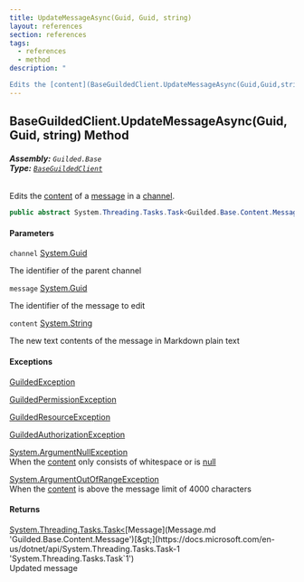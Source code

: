 ```yaml
---
title: UpdateMessageAsync(Guid, Guid, string)
layout: references
section: references
tags:
  - references
  - method
description: "

Edits the [content](BaseGuildedClient.UpdateMessageAsync(Guid,Guid,string).md#Guilded.Base.BaseGuildedClient.UpdateMessageAsync(Guid,Guid,string).content 'Guilded.Base.BaseGuildedClient.UpdateMessageAsync(Guid, Guid, string).content') of a [message](BaseGuildedClient.UpdateMessageAsync(Guid,Guid,string).md#Guilded.Base.BaseGuildedClient.UpdateMessageAsync(Guid,Guid,string).message 'Guilded.Base.BaseGuildedClient.UpdateMessageAsync(Guid, Guid, string).message') in a [channel](BaseGuildedClient.UpdateMessageAsync(Guid,Guid,string).md#Guilded.Base.BaseGuildedClient.UpdateMessageAsync(Guid,Guid,string).channel 'Guilded.Base.BaseGuildedClient.UpdateMessageAsync(Guid, Guid, string).channel')."
---
```


## BaseGuildedClient.UpdateMessageAsync(Guid, Guid, string) Method
###### **Assembly:** `Guilded.Base`<br/>**Type:** [`BaseGuildedClient`](BaseGuildedClient.md 'Guilded.Base.BaseGuildedClient')

Edits the [content](BaseGuildedClient.UpdateMessageAsync(Guid,Guid,string).md#Guilded.Base.BaseGuildedClient.UpdateMessageAsync(Guid,Guid,string).content 'Guilded.Base.BaseGuildedClient.UpdateMessageAsync(Guid, Guid, string).content') of a [message](BaseGuildedClient.UpdateMessageAsync(Guid,Guid,string).md#Guilded.Base.BaseGuildedClient.UpdateMessageAsync(Guid,Guid,string).message 'Guilded.Base.BaseGuildedClient.UpdateMessageAsync(Guid, Guid, string).message') in a [channel](BaseGuildedClient.UpdateMessageAsync(Guid,Guid,string).md#Guilded.Base.BaseGuildedClient.UpdateMessageAsync(Guid,Guid,string).channel 'Guilded.Base.BaseGuildedClient.UpdateMessageAsync(Guid, Guid, string).channel').

```csharp
public abstract System.Threading.Tasks.Task<Guilded.Base.Content.Message> UpdateMessageAsync(Guid channel, Guid message, string content);
```
#### Parameters

<a name='Guilded.Base.BaseGuildedClient.UpdateMessageAsync(Guid,Guid,string).channel'></a>

`channel` [System.Guid](https://docs.microsoft.com/en-us/dotnet/api/System.Guid 'System.Guid')

The identifier of the parent channel

<a name='Guilded.Base.BaseGuildedClient.UpdateMessageAsync(Guid,Guid,string).message'></a>

`message` [System.Guid](https://docs.microsoft.com/en-us/dotnet/api/System.Guid 'System.Guid')

The identifier of the message to edit

<a name='Guilded.Base.BaseGuildedClient.UpdateMessageAsync(Guid,Guid,string).content'></a>

`content` [System.String](https://docs.microsoft.com/en-us/dotnet/api/System.String 'System.String')

The new text contents of the message in Markdown plain text

#### Exceptions

[GuildedException](GuildedException.md 'Guilded.Base.GuildedException')

[GuildedPermissionException](GuildedPermissionException.md 'Guilded.Base.GuildedPermissionException')

[GuildedResourceException](GuildedResourceException.md 'Guilded.Base.GuildedResourceException')

[GuildedAuthorizationException](GuildedAuthorizationException.md 'Guilded.Base.GuildedAuthorizationException')

[System.ArgumentNullException](https://docs.microsoft.com/en-us/dotnet/api/System.ArgumentNullException 'System.ArgumentNullException')  
When the [content](BaseGuildedClient.UpdateMessageAsync(Guid,Guid,string).md#Guilded.Base.BaseGuildedClient.UpdateMessageAsync(Guid,Guid,string).content 'Guilded.Base.BaseGuildedClient.UpdateMessageAsync(Guid, Guid, string).content') only consists of whitespace or is [null](https://docs.microsoft.com/en-us/dotnet/csharp/language-reference/keywords/null 'https://docs.microsoft.com/en-us/dotnet/csharp/language-reference/keywords/null')

[System.ArgumentOutOfRangeException](https://docs.microsoft.com/en-us/dotnet/api/System.ArgumentOutOfRangeException 'System.ArgumentOutOfRangeException')  
When the [content](BaseGuildedClient.UpdateMessageAsync(Guid,Guid,string).md#Guilded.Base.BaseGuildedClient.UpdateMessageAsync(Guid,Guid,string).content 'Guilded.Base.BaseGuildedClient.UpdateMessageAsync(Guid, Guid, string).content') is above the message limit of 4000 characters

#### Returns
[System.Threading.Tasks.Task&lt;](https://docs.microsoft.com/en-us/dotnet/api/System.Threading.Tasks.Task-1 'System.Threading.Tasks.Task`1')[Message](Message.md 'Guilded.Base.Content.Message')[&gt;](https://docs.microsoft.com/en-us/dotnet/api/System.Threading.Tasks.Task-1 'System.Threading.Tasks.Task`1')  
Updated message
